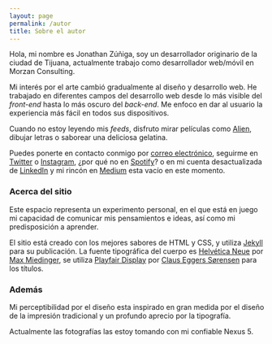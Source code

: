 ```yaml
---
layout: page
permalink: /autor
title: Sobre el autor
---
```


<!-- [@jonathan_zuniga](https://twitter.com/{{ site.twitter_username }}) -->

Hola, mi nombre es Jonathan Zúñiga, soy un desarrollador originario de la ciudad de Tijuana, actualmente trabajo como desarrollador web/móvil en Morzan Consulting.

Mi interés por el arte cambió gradualmente al diseño y desarrollo web. <!--, antes de asentarme finalmente en el diseño y desarrollo de videojuegos.--> He trabajado en diferentes campos del desarrollo web desde lo más visible del *front-end* hasta lo más oscuro del *back-end*. Me enfoco en dar al usuario la experiencia más fácil en todos sus dispositivos. <!-- El conocimiento y la experiencia que he acumulado son el resultado de la constante necesidad por aprender y experimentar con prototipos y nuevas tendencias. -->

Cuando no estoy leyendo mis *feeds*, disfruto mirar películas como [Alien][alien], dibujar letras o saborear una deliciosa gelatina.

Puedes ponerte en contacto conmigo por <a href="mailto:{{ site.email }}">correo electrónico</a>, seguirme en <a href="https://twitter.com/{{ site.twitter_username }}" target="_blank">Twitter</a> o <a href="https://www.instagram.com/{{ site.instagram_username }}" target="_blank">Instagram</a>, ¿por qué no en <a href="https://open.spotify.com/user/{{ site.spotify_username }}" target="_blank">Spotify</a>? o en mi cuenta desactualizada de <a href="https://www.linkedin.com/in/{{ site.linkedin_username }}" target="_blank">LinkedIn</a> y mi rincón en <a href="https://medium.com/@{{ site.medium_username }}" target="_blank">Medium</a> esta vacío en este momento.

### Acerca del sitio

Este espacio representa un experimento personal, en el que está en juego mi capacidad de comunicar mis pensamientos e ideas, así como mi predisposición a aprender.

El sitio está creado con los mejores sabores de HTML y CSS, y utiliza [Jekyll][jekyll] para su publicación. La fuente tipográfica del cuerpo es [Helvética Neue][helvetica-neue] por [Max Miedinger][max-miedinger], se utiliza [Playfair Display][playfair-display] por [Claus Eggers Sørensen][claus-eggers-sorensen] para los títulos.

### Además

Mi perceptibilidad por el diseño esta inspirado en gran medida por el diseño de la impresión tradicional y un profundo aprecio por la tipografía.

Actualmente las fotografías las estoy tomando con mi confiable Nexus 5.

[alien]: http://www.imdb.com/title/tt0078748/
[jekyll]: https://jekyllrb.com/
[helvetica]: https://es.wikipedia.org/wiki/Helvética
[helvetica-neue]: https://es.wikipedia.org/wiki/Helvética_Neue
[max-miedinger]: https://es.wikipedia.org/wiki/Max_Miedinger
[playfair-display]: https://fonts.google.com/specimen/Playfair+Display?query=Playfair+Display
[claus-eggers-sorensen]: http://typedia.com/explore/designer/claus-eggers-sarensen/
